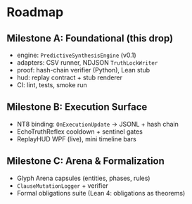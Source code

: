 # Roadmap

## Milestone A: Foundational (this drop)
- engine: `PredictiveSynthesisEngine` (v0.1)
- adapters: CSV runner, NDJSON `TruthLockWriter`
- proof: hash-chain verifier (Python), Lean stub
- hud: replay contract + stub renderer
- CI: lint, tests, smoke run

## Milestone B: Execution Surface
- NT8 binding: `OnExecutionUpdate` → JSONL + hash chain
- EchoTruthReflex cooldown + sentinel gates
- ReplayHUD WPF (live), mini timeline bars

## Milestone C: Arena & Formalization
- Glyph Arena capsules (entities, phases, rules)
- `ClauseMutationLogger` + verifier
- Formal obligations suite (Lean 4: obligations as theorems)
